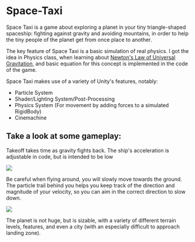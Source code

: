# Space-Taxi
Space Taxi is a game about exploring a planet in your tiny triangle-shaped spaceship: fighting against gravity and avoiding mountains, in order to help the tiny people of the planet get from once place to another.

The key feature of Space Taxi is a basic simulation of real physics. I got the idea in Physics class, when learning about [Newton's Law of Universal Gravitation](https://en.wikipedia.org/wiki/Newton%27s_law_of_universal_gravitation), and basic equation for this concept is implemented in the code of the game.

Space Taxi makes use of a variety of Unity's features, notably:
* Particle System
* Shader/Lighting System/Post-Processing
* Physics System (For movement by adding forces to a simulated RigidBody)
* Cinemachine

## Take a look at some gameplay:
Takeoff takes time as gravity fights back. The ship's acceleration is adjustable in code, but is intended to be low
<p>
  <img src="https://i.imgur.com/SGvJZPK.mp4">
 </p>
 
 Be careful when flying around, you will slowly move towards the ground. The particle trail behind you helps you keep track of the direction and magnitude of your velocity, so you can aim in the correct direction to slow down.
<p>
  <img src="https://i.imgur.com/7zLUP35.mp4">
 </p>

The planet is not huge, but is sizable, with a variety of different terrain levels, features, and even a city (with an especially difficult to approach landing zone).
